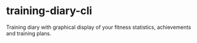 # training-diary-cli
Training diary with graphical display of your fitness statistics, achievements and training plans.
